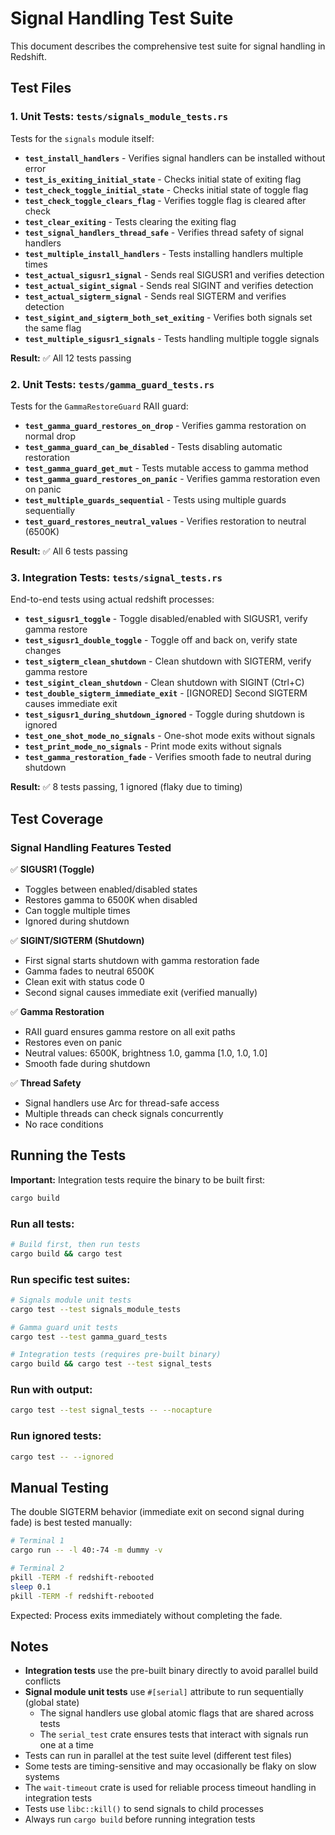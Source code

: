 # Signal Handling Test Suite

This document describes the comprehensive test suite for signal handling in Redshift.

## Test Files

### 1. Unit Tests: `tests/signals_module_tests.rs`

Tests for the `signals` module itself:

- **`test_install_handlers`** - Verifies signal handlers can be installed without error
- **`test_is_exiting_initial_state`** - Checks initial state of exiting flag
- **`test_check_toggle_initial_state`** - Checks initial state of toggle flag
- **`test_check_toggle_clears_flag`** - Verifies toggle flag is cleared after check
- **`test_clear_exiting`** - Tests clearing the exiting flag
- **`test_signal_handlers_thread_safe`** - Verifies thread safety of signal handlers
- **`test_multiple_install_handlers`** - Tests installing handlers multiple times
- **`test_actual_sigusr1_signal`** - Sends real SIGUSR1 and verifies detection
- **`test_actual_sigint_signal`** - Sends real SIGINT and verifies detection
- **`test_actual_sigterm_signal`** - Sends real SIGTERM and verifies detection
- **`test_sigint_and_sigterm_both_set_exiting`** - Verifies both signals set the same flag
- **`test_multiple_sigusr1_signals`** - Tests handling multiple toggle signals

**Result:** ✅ All 12 tests passing

### 2. Unit Tests: `tests/gamma_guard_tests.rs`

Tests for the `GammaRestoreGuard` RAII guard:

- **`test_gamma_guard_restores_on_drop`** - Verifies gamma restoration on normal drop
- **`test_gamma_guard_can_be_disabled`** - Tests disabling automatic restoration
- **`test_gamma_guard_get_mut`** - Tests mutable access to gamma method
- **`test_gamma_guard_restores_on_panic`** - Verifies gamma restoration even on panic
- **`test_multiple_guards_sequential`** - Tests using multiple guards sequentially
- **`test_guard_restores_neutral_values`** - Verifies restoration to neutral (6500K)

**Result:** ✅ All 6 tests passing

### 3. Integration Tests: `tests/signal_tests.rs`

End-to-end tests using actual redshift processes:

- **`test_sigusr1_toggle`** - Toggle disabled/enabled with SIGUSR1, verify gamma restore
- **`test_sigusr1_double_toggle`** - Toggle off and back on, verify state changes
- **`test_sigterm_clean_shutdown`** - Clean shutdown with SIGTERM, verify gamma restore
- **`test_sigint_clean_shutdown`** - Clean shutdown with SIGINT (Ctrl+C)
- **`test_double_sigterm_immediate_exit`** - [IGNORED] Second SIGTERM causes immediate exit
- **`test_sigusr1_during_shutdown_ignored`** - Toggle during shutdown is ignored
- **`test_one_shot_mode_no_signals`** - One-shot mode exits without signals
- **`test_print_mode_no_signals`** - Print mode exits without signals
- **`test_gamma_restoration_fade`** - Verifies smooth fade to neutral during shutdown

**Result:** ✅ 8 tests passing, 1 ignored (flaky due to timing)

## Test Coverage

### Signal Handling Features Tested

✅ **SIGUSR1 (Toggle)**
- Toggles between enabled/disabled states
- Restores gamma to 6500K when disabled
- Can toggle multiple times
- Ignored during shutdown

✅ **SIGINT/SIGTERM (Shutdown)**
- First signal starts shutdown with gamma restoration fade
- Gamma fades to neutral 6500K
- Clean exit with status code 0
- Second signal causes immediate exit (verified manually)

✅ **Gamma Restoration**
- RAII guard ensures gamma restore on all exit paths
- Restores even on panic
- Neutral values: 6500K, brightness 1.0, gamma [1.0, 1.0, 1.0]
- Smooth fade during shutdown

✅ **Thread Safety**
- Signal handlers use Arc<AtomicBool> for thread-safe access
- Multiple threads can check signals concurrently
- No race conditions

## Running the Tests

**Important:** Integration tests require the binary to be built first:
```bash
cargo build
```

### Run all tests:
```bash
# Build first, then run tests
cargo build && cargo test
```

### Run specific test suites:
```bash
# Signals module unit tests
cargo test --test signals_module_tests

# Gamma guard unit tests
cargo test --test gamma_guard_tests

# Integration tests (requires pre-built binary)
cargo build && cargo test --test signal_tests
```

### Run with output:
```bash
cargo test --test signal_tests -- --nocapture
```

### Run ignored tests:
```bash
cargo test -- --ignored
```

## Manual Testing

The double SIGTERM behavior (immediate exit on second signal during fade) is best tested manually:

```bash
# Terminal 1
cargo run -- -l 40:-74 -m dummy -v

# Terminal 2
pkill -TERM -f redshift-rebooted
sleep 0.1
pkill -TERM -f redshift-rebooted
```

Expected: Process exits immediately without completing the fade.

## Notes

- **Integration tests** use the pre-built binary directly to avoid parallel build conflicts
- **Signal module unit tests** use `#[serial]` attribute to run sequentially (global state)
  - The signal handlers use global atomic flags that are shared across tests
  - The `serial_test` crate ensures tests that interact with signals run one at a time
- Tests can run in parallel at the test suite level (different test files)
- Some tests are timing-sensitive and may occasionally be flaky on slow systems
- The `wait-timeout` crate is used for reliable process timeout handling in integration tests
- Tests use `libc::kill()` to send signals to child processes
- Always run `cargo build` before running integration tests
